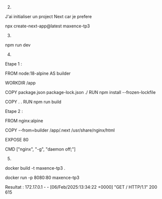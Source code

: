 2. 

J'ai initialiser un project Next car je prefere 

npx create-next-app@latest maxence-tp3

3. 

npm run dev

4.

Etape 1 :

FROM node:18-alpine AS builder

WORKDIR /app

COPY package.json package-lock.json ./
RUN npm install --frozen-lockfile

COPY . .
RUN npm run build

Etape 2 :

FROM nginx:alpine

COPY --from=builder /app/.next /usr/share/nginx/html

EXPOSE 80

CMD ["nginx", "-g", "daemon off;"]

5. 

docker build -t maxence-tp3 .

docker run -p 8080:80 maxence-tp3

Resultat : 172.17.0.1 - - [06/Feb/2025:13:34:22 +0000] "GET / HTTP/1.1" 200 615